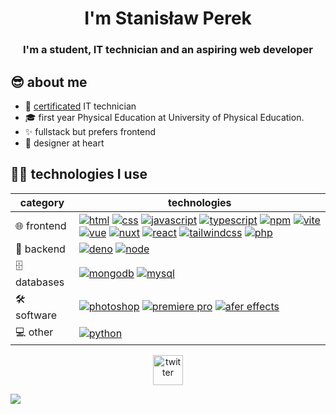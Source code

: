 <h1 align="center">I'm Stanisław Perek</h1>
<h3 align="center">I'm a student, IT technician and an aspiring web developer</h3>

## 😎 about me
- 📜 [certificated](https://twoj-europass.org.pl/wp-content/uploads/2020/03/351203-Technik-informatyk_en.pdf) IT technician
- 🎓 first year Physical Education at University of Physical Education.
- ✨ fullstack but prefers frontend
- 🎨 designer at heart

## 🧑‍💻 technologies I use

| category     | technologies|
| ------------ | ----------- |
| 🌐 frontend | [<img alt="html" style="margin-top:1px" src="https://img.shields.io/badge/-html5-/?style=flat-square&logo=html5&logoColor=E34F26&color=e6e6e6">](https://developer.mozilla.org/en-US/docs/Web/HTML) [<img alt="css" src="https://img.shields.io/badge/-css-/?style=flat-square&logo=html5&logoColor=1572B6&color=e6e6e6">](https://developer.mozilla.org/en-US/docs/Web/CSS) [<img alt="javascript" src="https://img.shields.io/badge/-javascript-/?style=flat-square&logo=javascript&logoColor=F1E03E&color=1a1a1a">](https://developer.mozilla.org/en-US/docs/Web/JavaScript) [<img alt="typescript" src="https://img.shields.io/badge/-typescript-/?style=flat-square&logo=typescript&logoColor=3178C6&color=e6e6e6">](https://www.typescriptlang.org/) [<img alt="npm" src="https://img.shields.io/badge/-npm-/?style=flat-square&logo=npm&logoColor=CB3837&color=e6e6e6">](https://www.npmjs.com/) [<img alt="vite" src="https://img.shields.io/badge/-vite-/?style=flat-square&logo=vite&logoColor=646CFF&color=1a1a1a">](https://vitejs.dev/) [<img alt="vue" src="https://img.shields.io/badge/-vue-/?style=flat-square&logo=vue.js&logoColor=4FC08D&color=1a1a1a">](https://vuejs.org/) [<img alt="nuxt" src="https://img.shields.io/badge/-nuxt-/?style=flat-square&logo=nuxt.js&logoColor=00DC82&color=1a1a1a">](https://nuxtjs.org/) [<img alt="react" src="https://img.shields.io/badge/-react-/?style=flat-square&logo=react&logoColor=61DAFB&color=e6e6e6">](https://reactjs.org/) [<img alt="tailwindcss" src="https://img.shields.io/badge/-tailwindcss-/?style=flat-square&logo=tailwindcss&logoColor=646CFF&color=1a1a1a">](https://tailwindcss.com/) [<img alt="php" src="https://img.shields.io/badge/-php-/?style=flat-square&logo=php&logoColor=777BB4&color=e6e6e6">](https://www.php.net/) |
| 🤖 backend | [<img alt="deno" src="https://img.shields.io/badge/-deno-/?style=flat-square&logo=deno&logoColor=000000&color=e6e6e6">](https://deno.land/) [<img alt="node" src="https://img.shields.io/badge/-node-/?style=flat-square&logo=node.js&logoColor=339933&color=1a1a1a">](https://nodejs.org/) |
| 🗄️ databases | [<img alt="mongodb" src="https://img.shields.io/badge/-mongodb-/?style=flat-square&logo=mongodb&logoColor=47A248&color=1a1a1a">](https://www.mongodb.com/) [<img alt="mysql" src="https://img.shields.io/badge/-mysql-/?style=flat-square&logo=mysql&logoColor=4479A1&color=e6e6e6">](https://www.mysql.com/) |
| 🛠️ software | [<img alt="photoshop" src="https://img.shields.io/badge/-photoshop-/?style=flat-square&logo=adobephotoshop&logoColor=31A8FF&color=e6e6e6">](https://www.adobe.com/) [<img alt="premiere pro" src="https://img.shields.io/badge/-premiere_pro-/?style=flat-square&logo=adobepremierepro&logoColor=9999FF&color=e6e6e6">](https://www.adobe.com/) [<img alt="afer effects" src="https://img.shields.io/badge/-after_effects-/?style=flat-square&logo=adobeaftereffects&logoColor=9999FF&color=1a1a1a">](https://www.adobe.com/) |
| 💻 other | [<img alt="python" src="https://img.shields.io/badge/-python-/?style=flat-square&logo=python&logoColor=3776AB&color=e6e6e6">](https://www.python.org/) |

<p align="center">
<a href="https://twitter.com/asasinmode"><img alt="twitter" height="48px" src="https://cdn.worldvectorlogo.com/logos/twitter-6.svg"></a>

[<img src="https://github-readme-stats.vercel.app/api/top-langs/?username=asasinmode&layout=compact&bg_color=0d1117&border_color=b366ff&text_color=fff&title_color=9f80ff">](#)
</p>
